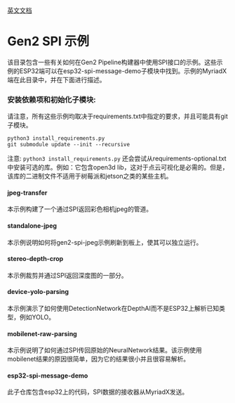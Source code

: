 [英文文档](README.md)

# Gen2 SPI 示例
该目录包含一些有关如何在Gen2 Pipeline构建器中使用SPI接口的示例。这些示例的ESP32端可以在esp32-spi-message-demo子模块中找到。示例的MyriadX端在此目录中，并在下面进行描述。

### 安装依赖项和初始化子模块:
请注意，所有这些示例均取决于requirements.txt中指定的要求，并且可能具有git子模块。

```
python3 install_requirements.py
git submodule update --init --recursive
```
注意: `python3 install_requirements.py` 还会尝试从requirements-optional.txt中安装可选的库。例如：它包含open3d lib，这对于点云可视化是必需的。但是，该库的二进制文件不适用于树莓派和jetson之类的某些主机。

#### jpeg-transfer
本示例构建了一个通过SPI返回彩色相机jpeg的管道。

#### standalone-jpeg
本示例说明如何将gen2-spi-jpeg示例刷新到板上，使其可以独立运行。

#### stereo-depth-crop
本示例裁剪并通过SPI返回深度图的一部分。

#### device-yolo-parsing
本示例演示了如何使用DetectionNetwork在DepthAI而不是ESP32上解析已知类型，例如YOLO。

#### mobilenet-raw-parsing
本示例说明了如何通过SPI传回原始的NeuralNetwork结果。该示例使用mobilenet结果的原因很简单，因为它的结果很小并且很容易解析。

#### esp32-spi-message-demo
此子仓库包含esp32上的代码，SPI数据的接收器从MyriadX发送。
